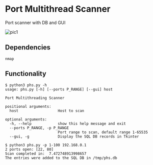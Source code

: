 # Port Multithread Scanner
Port scanner with DB and GUI

![pic1](https://user-images.githubusercontent.com/47727784/187430413-ff9dc40e-cc86-450b-8c63-029549e4d43d.png)

## Dependencies
```
nmap
```
## Functionality
```
$ python3 phs.py -h
usage: phs.py [-h] [--ports P_RANGE] [--gui] host

Port Multithreading Scanner

positional arguments:
  host                  Host to scan

optional arguments:
  -h, --help            show this help message and exit
  --ports P_RANGE, -p P_RANGE
                        Port range to scan, default range 1-65535
  --gui, -g             Display the SQL DB records in Tkinter
  
$ python3 phs.py -p 1-100 192.168.0.1
2 ports open: [22, 80]
Scan completed in:  7.472748913998657
The entries were added to the SQL DB in /tmp/phs.db
```
